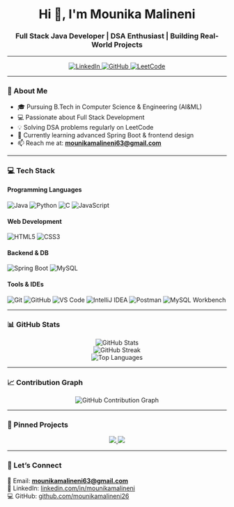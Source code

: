 <h1 align="center">Hi 👋, I'm Mounika Malineni</h1>
<h3 align="center">Full Stack Java Developer | DSA Enthusiast | Building Real-World Projects</h3>

---

<p align="center">
  <a href="https://www.linkedin.com/in/mounikamalineni">
    <img alt="LinkedIn" src="https://img.shields.io/badge/LinkedIn-0A66C2?style=for-the-badge&logo=LinkedIn&logoColor=white" />
  </a>
  <a href="https://github.com/mounikamalineni26">
    <img alt="GitHub" src="https://img.shields.io/badge/GitHub-100000?style=for-the-badge&logo=github&logoColor=white" />
  </a>
  <a href="https://leetcode.com/Mounika__99/">
    <img alt="LeetCode" src="https://img.shields.io/badge/LeetCode-FFA116?style=for-the-badge&logo=LeetCode&logoColor=white" />
  </a>
</p>

---

### 🚀 About Me
- 🎓 Pursuing B.Tech in Computer Science & Engineering (AI&ML)
- 💻 Passionate about Full Stack Development  
- 💡 Solving DSA problems regularly on LeetCode  
- 🌱 Currently learning advanced Spring Boot & frontend design  
- 📫 Reach me at: **mounikamalineni63@gmail.com**

---

### 💻 Tech Stack

#### Programming Languages
![Java](https://img.shields.io/badge/Java-007396?style=flat-square&logo=java&logoColor=white)
![Python](https://img.shields.io/badge/Python-3776AB?style=flat-square&logo=python&logoColor=white)
![C](https://img.shields.io/badge/C-00599C?style=flat-square&logo=c&logoColor=white)
![JavaScript](https://img.shields.io/badge/JavaScript-F7DF1E?style=flat-square&logo=javascript&logoColor=black)

#### Web Development
![HTML5](https://img.shields.io/badge/HTML5-E34F26?style=flat-square&logo=html5&logoColor=white)
![CSS3](https://img.shields.io/badge/CSS3-1572B6?style=flat-square&logo=css3&logoColor=white)

#### Backend & DB
![Spring Boot](https://img.shields.io/badge/Spring_Boot-6DB33F?style=flat-square&logo=spring-boot&logoColor=white)
![MySQL](https://img.shields.io/badge/MySQL-4479A1?style=flat-square&logo=mysql&logoColor=white)

#### Tools & IDEs
![Git](https://img.shields.io/badge/Git-F05032?style=flat-square&logo=git&logoColor=white)
![GitHub](https://img.shields.io/badge/GitHub-181717?style=flat-square&logo=github&logoColor=white)
![VS Code](https://img.shields.io/badge/VSCode-007ACC?style=flat-square&logo=visual-studio-code&logoColor=white)
![IntelliJ IDEA](https://img.shields.io/badge/IntelliJIDEA-000000?style=flat-square&logo=intellijidea&logoColor=white)
![Postman](https://img.shields.io/badge/Postman-FF6C37?style=flat-square&logo=postman&logoColor=white)
![MySQL Workbench](https://img.shields.io/badge/MySQLWorkbench-4479A1?style=flat-square&logo=mysql&logoColor=white)

---

### 📊 GitHub Stats

<p align="center">
  <img src="https://github-readme-stats.vercel.app/api?username=mounikamalineni26&show_icons=true&theme=radical" alt="GitHub Stats" />
  <br />
  <img src="https://github-readme-streak-stats.herokuapp.com/?user=mounikamalineni26&theme=radical" alt="GitHub Streak" />
  <br />
  <img src="https://github-readme-stats.vercel.app/api/top-langs/?username=mounikamalineni26&layout=compact&theme=radical" alt="Top Languages" />
</p>

---

### 📈 Contribution Graph

<p align="center">
  <img src="https://github-readme-activity-graph.vercel.app/graph?username=mounikamalineni26&theme=dracula" alt="GitHub Contribution Graph" />
</p>

---

### 📌 Pinned Projects

<p align="center">
  <a href="https://github.com/mounikamalineni26/feedback-portal">
    <img src="https://github-readme-stats.vercel.app/api/pin/?username=mounikamalineni26&repo=feedback-portal&theme=radical" />
  </a>
  <a href="https://github.com/mounikamalineni26/MeetingBookingSystem">
    <img src="https://github-readme-stats.vercel.app/api/pin/?username=mounikamalineni26&repo=MeetingBookingSystem&theme=radical" />
  </a>
</p>

---

### 🔗 Let’s Connect
📧 Email: **mounikamalineni63@gmail.com**  
💼 LinkedIn: [linkedin.com/in/mounikamalineni](https://www.linkedin.com/in/mounikamalineni)  
💻 GitHub: [github.com/mounikamalineni26](https://github.com/mounikamalineni26)
